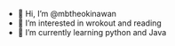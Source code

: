 - 👋 Hi, I’m @mbtheokinawan
- 👀 I’m interested in wrokout and reading 
- 🌱 I’m currently learning python and Java

<!---
mbtheokinawan/mbtheokinawan is a ✨ special ✨ repository because its `README.md` (this file) appears on your GitHub profile.
You can click the Preview link to take a look at your changes.
--->
